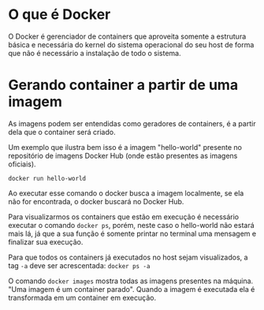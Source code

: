 # O que é Docker

O Docker é gerenciador de containers que aproveita somente a estrutura básica e necessária do kernel do sistema operacional do seu host de forma que não é necessário a instalação de todo o sistema.

# Gerando container a partir de uma imagem

As imagens podem ser entendidas como geradores de containers, é a partir dela que o container será criado.

Um exemplo que ilustra bem isso é a imagem "hello-world" presente no repositório de imagens Docker Hub (onde estão presentes as imagens oficiais).


``` docker run hello-world ```

Ao executar esse comando o docker busca a imagem localmente, se ela não for encontrada, o docker buscará no Docker Hub.

Para visualizarmos os containers que estão em execução é necessário executar o comando
``` docker ps ```, porém, neste caso o hello-world não estará mais lá, já que a sua função é somente printar no terminal uma mensagem e finalizar sua execução.

Para que todos os containers já executados no host sejam visualizados, a tag  ```-a``` deve ser acrescentada:
``` docker ps -a ```


O comando
``` docker images ``` 
 mostra todas as imagens presentes na máquina. "Uma imagem é um container parado". Quando a imagem é executada ela é transformada em um container em execução.




 
